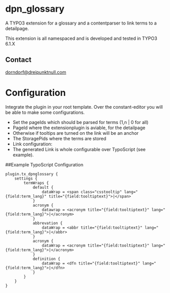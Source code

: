# dpn_glossary

A TYPO3 extension for a glossary and a contentparser to link terms to a detailpage.

This extension is all namespaced and is developed and tested in TYPO3 6.1.X

## Contact
<dorndorf@dreipunktnull.com>

# Configuration

Integrate the plugin in your root template.
Over the constant-editor you will be able to make some configurations.
- Set the pageIds which should be parsed for terms (1,n | 0 for all)
- PageId where the extensionplugin is aviable, for the detailpage
 - Otherwise if tooltips are turned on the link will be an anchor
- The StoragePids where the terms are stored
- Link configuration:
 - The generated Link is whole configurable over TypoScript (see example).

##Example TypoScript Configuration
```TypoScript
plugin.tx_dpnglossary {
    settings {
        termWraps {
            default {
                dataWrap = <span class="csstooltip" lang="{field:term_lang}" title="{field:tooltiptext}">|</span>
            }
            acronym {
                datawrap = <acronym title="{field:tooltiptext}" lang="{field:term_lang}">|</acronym>
            }
            abbrevation {
                dataWrap = <abbr title="{field:tooltiptext}" lang="{field:term_lang}">|</abbr>
            }
            acronym {
                dataWrap = <acronym title="{field:tooltiptext}" lang="{field:term_lang}">|</acronym>
            }
            definition {
                dataWrap = <dfn title="{field:tooltiptext}" lang="{field:term_lang}">|</dfn>
            }
        }
    }
}
```